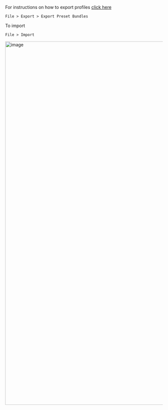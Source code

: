For instructions on how to export profiles [click here](https://www.reddit.com/r/OrcaSlicer/comments/1c70ks0/exporting_printer_profiles/)

`File > Export > Export Preset Bundles`

To import 

`File > Import`

<img width="1969" height="1163" alt="image" src="https://github.com/user-attachments/assets/faebc3a4-3868-4dcf-b770-8954ab594f69" />
